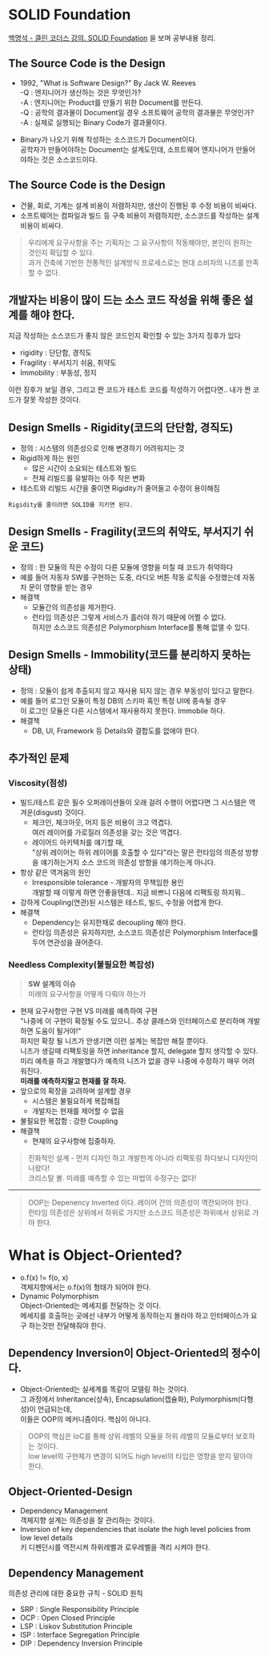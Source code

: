 # SOLID Foundation
[백명석 - 클린 코더스 강의. SOLID Foundation](https://www.youtube.com/watch?v=HIWJ8sF8lO8) 을 보며 공부내용 정리.

## The Source Code is the Design
* 1992, "What is Software Design?" By Jack W. Reeves  
  -Q : 엔지니어가 생산하는 것은 무엇인가?  
  -A : 엔지니어는 Product를 만들기 위한 Document를 만든다.  
  -Q : 공학의 결과물이 Document일 경우 소프트웨어 공학의 결과물은 무엇인가?  
  -A : 실제로 실행되는 Binary Code가 결과물이다.
- Binary가 나오기 위해 작성하는 소스코드가 Document이다.  
  공학자가 만들어야하는 Document는 설계도인데, 소프트웨어 엔지니어가 만들어야하는 것은 소스코드이다.

## The Source Code is the Design
* 건물, 회로, 기계는 설계 비용이 저렴하지만, 생산이 진행된 후 수정 비용이 비싸다.
* 소프트웨어는 컴파일과 빌드 등 구축 비용이 저렴하지만, 소스코드를 작성하는 설계 비용이 비싸다.


> 우리에게 요구사항을 주는 기획자는 그 요구사항이 작동해야만, 본인이 원하는 것인지 확답할 수 있다.  
> 과거 건축에 기반한 전통적인 설계방식 프로세스로는 현대 소비자의 니즈를 만족할 수 없다.

## 개발자는 비용이 많이 드는 소스 코드 작성을 위해 좋은 설계를 해야 한다.
지금 작성하는 소스코드가 좋지 않은 코드인지 확인할 수 있는 3가지 징후가 있다
* rigidity : 단단함, 경직도
* Fragility : 부서지기 쉬움, 취약도
* Immobility : 부동성, 정지

이런 징후가 보일 경우, 그리고 짠 코드가 테스트 코드를 작성하기 어렵다면..
내가 짠 코드가 잘못 작성한 것이다.

## Design Smells - Rigidity(코드의 단단함, 경직도)
* 정의 : 시스템의 의존성으로 인해 변경하기 어려워지는 것
* Rigid하게 하는 원인
  - 많은 시간이 소요되는 테스트와 빌드
  - 전체 리빌드를 유발하는 아주 작은 변화
* 테스트와 리빌드 시간을 줄이면 Rigidity가 줄어들고 수정이 용이해짐

`Rigidity를 줄이려면 SOLID를 지키면 된다.`

## Design Smells - Fragility(코드의 취약도, 부서지기 쉬운 코드)
* 정의 : 한 모듈의 작은 수정이 다른 모듈에 영향을 미칠 때 코드가 취약하다
* 예를 들어 자동자 SW를 구현하는 도중, 라디오 버튼 작동 로직을 수정했는데 자동차 문이 영향을 받는 경우
* 해결책
  - 모듈간의 의존성을 제거한다.
  - 런타임 의존성은 그렇게 서비스가 흘러야 하기 때문에 어쩔 수 없다.  
    하지만 소스코드 의존성은 Polymorphism Interface를 통해 없앨 수 있다.

## Design Smells - Immobility(코드를 분리하지 못하는 상태)
* 정의 : 모듈이 쉽게 추출되지 않고 재사용 되지 않는 경우 부동성이 있다고 말한다.
* 예를 들어 로그인 모듈이 특정 DB의 스키마 혹인 특정 UI에 종속될 경우  
  이 로그인 모듈은 다른 시스템에서 재사용하지 못한다. Immobile 하다.
* 해결책
    * DB, UI, Framework 등 Details와 결합도를 없애야 한다.

## 추가적인 문제
### Viscosity(점성)
* 빌드/테스트 같은 필수 오퍼레이션들이 오래 걸려 수행이 어렵다면 그 시스템은 역겨운(disgust) 것이다.  
  * 체크인, 체크아웃, 머지 등은 비용이 크고 역겹다.   
    여러 레이어를 가로질러 의존성을 갖는 것은 역겹다.
  * 레이어드 아키텍처를 얘기할 때,  
    "상위 레이어는 하위 레이어를 호출할 수 있다"라는 말은 런타임의 의존성 방향을 얘기하는거지 소스 코드의 의존성 방향을 얘기하는게 아니다.
* 항상 같은 역겨움의 원인  
  * Irresponsible tolerance - 개발자의 무책임한 용인  
    개발할 때 이렇게 하면 안좋을텐데.. 지금 바쁘니 다음에 리팩토링 하지뭐..
* 강하게 Coupling(연관)된 시스템은 테스트, 빌드, 수정을 어렵게 한다.
* 해결책
  * Dependency는 유지한채로 decoupling 해야 한다. 
  * 런타임 의존성은 유지하지만, 소스코드 의존성은 Polymorphism Interface를 두어 연관성을 끊어준다.

### Needless Complexity(불필요한 복잡성)
> **SW 설계의 이슈**  
> 미래의 요구사항을 어떻게 다뤄야 하는가
* 현재 요구사항만 구현 VS 미래를 예측하여 구현  
  "나중에 이 구현이 확장될 수도 있으니.. 추상 클래스와 인터페이스로 분리하며 개발하면 도움이 될거야!"  
  하지만 확장 될 니즈가 안생기면 이런 설계는 복잡만 해질 뿐이다.  
  니즈가 생길때 리팩토링을 하면 inheritance 할지, delegate 할지 생각할 수 있다.  
  미리 예측을 하고 개발했다가 예측의 니즈가 없을 경우 나중에 수정하기 매우 어려워진다.  
  **미래를 예측하지말고 현재를 잘 하자.**
* 앞으로의 확장을 고려하며 설계할 경우
  * 시스템은 불필요하게 복잡해짐
  * 개발자는 현재를 제어할 수 없음
* 불필요한 복잡함 : 강한 Coupling
* 해결책
  * 현재의 요구사항에 집중하자.

> 진화적인 설계 - 먼저 디자인 하고 개발한게 아니라 리팩토링 하다보니 디자인이 나왔다!  
> 크리스탈 볼. 미래를 예측할 수 있는 마법의 수정구는 없다!
---
>OOP는 Depenency Inverted 이다. 레이어 간의 의존성이 역전되어야 한다.  
>런타임 의존성은 상위에서 하위로 가지만 소스코드 의존성은 하위에서 상위로 가야 한다.

# What is Object-Oriented?
* o.f(x) != f(o, x)  
  객체지향에서는 o.f(x)의 형태가 되어야 한다.
* Dynamic Polymorphism  
  Object-Oriented는 메세지를 전달하는 것 이다.  
  메세지를 호출하는 곳에선 내부가 어떻게 동작하는지 몰라야 하고 인터페이스가 요구 하는것만 전달해줘야 한다.

## Dependency Inversion이 Object-Oriented의 정수이다.
* Object-Oriented는 실세계를 똑같이 모델링 하는 것이다.  
  그 과정에서 Inheritance(상속), Encapsulation(캡슐화), Polymorphism(다형성)이 언급되는데,  
  이들은 OOP의 메커니즘이다. 핵심이 아니다.

> OOP의 핵심은 IoC를 통해 상위 레벨의 모듈을 하위 레벨의 모듈로부터 보호하는 것이다.  
> low level의 구현체가 변경이 되어도 high level의 타입은 영향을 받지 말아야 한다.

## Object-Oriented-Design
* Dependency Management  
  객체지향 설계는 의존성을 잘 관리하는 것이다.
* Inversion of key dependencies that isolate the high level policies from low level details  
  키 디펜던시를 역전시켜 하위레벨과 로우레벨을 격리 시켜야 한다.

## Dependency Management
의존성 관리에 대한 중요한 규칙 - SOLID 원칙
* SRP : Single Responsibility Principle
* OCP : Open Closed Principle
* LSP : Liskov Substitution Principle
* ISP : Interface Segregation Principle
* DIP : Dependency Inversion Principle
